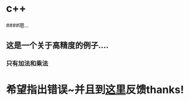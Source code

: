 # c++
####嗯...
## 这是一个关于高精度的例子....
### 只有加法和乘法
# 希望指出错误~并且到[这里](http://b.sf007.cf/github-bug-add-mul)反馈thanks!
